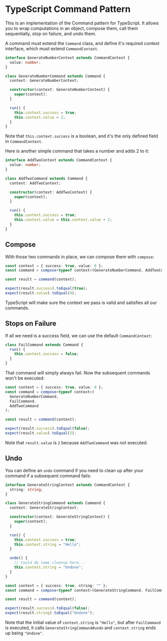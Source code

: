 # TypeScript Command Pattern

This is an implementation of the Command pattern for TypeScript. It allows you
to wrap computations in an object, compose them, call them sequentially, stop
on failure, and undo them.

A command must extend the `Command` class, and define it's required context
interface, which must extend `CommandContext`.

```typescript
interface GenerateNumberContext extends CommandContext {
  value: number;
}

class GenerateNumberCommand extends Command {
  context: GenerateNumberContext;

  constructor(context: GenerateNumberContext) {
    super(context);
  }

  run() {
    this.context.success = true;
    this.context.value = 2;
  }
}
```

Note that `this.context.success` is a boolean, and it's the only defined field
in `CommandContext`.

Here is another simple command that takes a number and adds 2 to it:

```typescript
interface AddTwoContext extends CommandContext {
  value: number;
}

class AddTwoCommand extends Command {
  context: AddTwoContext;

  constructor(context: AddTwoContext) {
    super(context);
  }

  run() {
    this.context.success = true;
    this.context.value = this.context.value + 2;
  }
}
```

## Compose

With those two commands in place, we can compose them with `compose`:

```typescript
const context = { success: true, value: 0 };
const command = compose<typeof context>(GenerateNumberCommand, AddTwoCommand);

const result = command(context);

expect(result.success).toEqual(true);
expect(result.value).toEqual(4);
```

TypeScript will make sure the context we pass is valid and satisfies all our
commands.

## Stops on Failure

If all we need is a success field, we can use the default `CommandContext`:

```typescript
class FailCommand extends Command {
  run() {
    this.context.success = false;
  }
}
```

That command will simply always fail. Now the subsequent commands won't be
executed:

```typescript
const context = { success: true, value: 0 };
const command = compose<typeof context>(
  GenerateNumberCommand,
  FailCommand,
  AddTwoCommand
);

const result = command(context);

expect(result.success).toEqual(false);
expect(result.value).toEqual(2);
```

Note that `result.value` is `2` because `AddTwoCommand` was not executed.

## Undo

You can define an `undo` command if you need to clean up after your command if
a subsequent command fails:

```typescript
interface GenerateStringContext extends CommandContext {
  string: string;
}

class GenerateStringCommand extends Command {
  context: GenerateStringContext;

  constructor(context: GenerateStringContext) {
    super(context);
  }

  run() {
    this.context.success = true;
    this.context.string = "Hello";
  }

  undo() {
    // Could do some cleanup here...
    this.context.string = "Undone";
  }
}
```

```typescript
const context = { success: true, string: "" };
const command = compose<typeof context>(GenerateStringCommand, FailCommand);

const result = command(context);

expect(result.success).toEqual(false);
expect(result.string).toEqual("Undone");
```

Note that the initial value of `context.string` is `"Hello"`, but after
`FailCommand` is executed, it calls `GenerateStringCommand#undo` and
`context.string` ends up being `"Undone"`.
